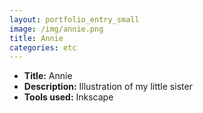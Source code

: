 ```yaml
---
layout: portfolio_entry_small
image: /img/annie.png
title: Annie
categories: etc
---
```


- **Title:** Annie
- **Description:** Illustration of my little sister
- **Tools used:** Inkscape
